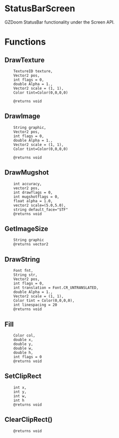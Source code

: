 # StatusBarScreen
GZDoom StatusBar functionality under the Screen API.

# Functions
## DrawTexture
```
	TextureID texture, 
	Vector2 pos, 
	int flags = 0, 
	double Alpha = 1., 
	Vector2 scale = (1, 1), 
	Color tint=Color(0,0,0,0)
	
	@returns void
```
## DrawImage
```
	String graphic, 
	Vector2 pos, 
	int flags = 0, 
	double Alpha = 1.,
	Vector2 scale = (1, 1), 
	Color tint=Color(0,0,0,0)
	
	@returns void
```
## DrawMugshot
```
	int accuracy, 
	vector2 pos, 
	int drawflags = 0, 
	int mugshotflags = 0, 
	float alpha = 1.0, 
	vector2 scale=(5.0,5.0), 
	string default_face="STF"
	@returns void
```
## GetImageSize
```
	String graphic
	@returns vector2
```
## DrawString
```
	Font fnt, 
	String str,
	Vector2 pos, 
	int flags = 0, 
	int translation = Font.CR_UNTRANSLATED, 
	double Alpha = 1., 
	Vector2 scale = (1, 1), 
	Color tint = Color(0,0,0,0), 
	int linespacing = 20
	@returns void
```
## Fill
```
	Color col, 
	double x, 
	double y,
	double w, 
	double h, 
	int flags = 0
	@returns void
```
## SetClipRect
```
	int x, 
	int y, 
	int w, 
	int h
	@returns void
```
## ClearClipRect()
```
	@returns void
```